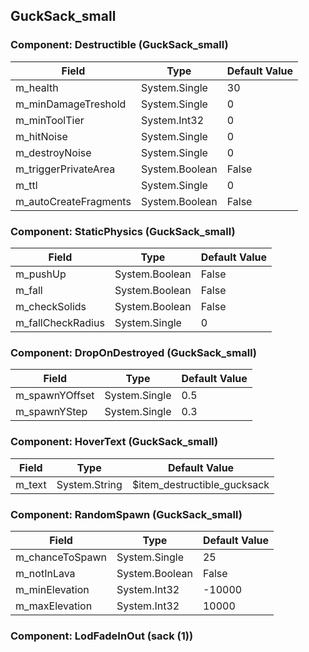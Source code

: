## GuckSack_small

### Component: Destructible (GuckSack_small)

|Field|Type|Default Value|
|---|---|---|
|m_health|System.Single|30|
|m_minDamageTreshold|System.Single|0|
|m_minToolTier|System.Int32|0|
|m_hitNoise|System.Single|0|
|m_destroyNoise|System.Single|0|
|m_triggerPrivateArea|System.Boolean|False|
|m_ttl|System.Single|0|
|m_autoCreateFragments|System.Boolean|False|

### Component: StaticPhysics (GuckSack_small)

|Field|Type|Default Value|
|---|---|---|
|m_pushUp|System.Boolean|False|
|m_fall|System.Boolean|False|
|m_checkSolids|System.Boolean|False|
|m_fallCheckRadius|System.Single|0|

### Component: DropOnDestroyed (GuckSack_small)

|Field|Type|Default Value|
|---|---|---|
|m_spawnYOffset|System.Single|0.5|
|m_spawnYStep|System.Single|0.3|

### Component: HoverText (GuckSack_small)

|Field|Type|Default Value|
|---|---|---|
|m_text|System.String|$item_destructible_gucksack|

### Component: RandomSpawn (GuckSack_small)

|Field|Type|Default Value|
|---|---|---|
|m_chanceToSpawn|System.Single|25|
|m_notInLava|System.Boolean|False|
|m_minElevation|System.Int32|-10000|
|m_maxElevation|System.Int32|10000|

### Component: LodFadeInOut (sack (1))

